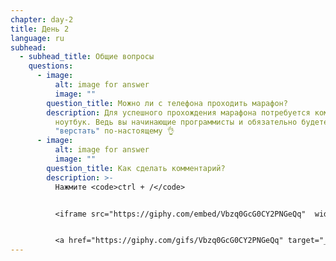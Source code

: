 ```yaml
---
chapter: day-2
title: День 2
language: ru
subhead:
  - subhead_title: Общие вопросы
    questions:
      - image:
          alt: image for answer
          image: ""
        question_title: Можно ли с телефона проходить марафон?
        description: Для успешного прохождения марафона потребуется компьютер или
          ноутбук. Ведь вы начинающие программисты и обязательно будете
          "верстать" по-настоящему 👌
      - image:
          alt: image for answer
          image: ""
        question_title: Как сделать комментарий?
        description: >-
          Нажмите <code>ctrl + /</code>


          <﻿iframe src="https://giphy.com/embed/Vbzq0GcG0CY2PNGeQq"  width="480"  height="240" allowfullscreen></iframe>


          <﻿a href="https://giphy.com/gifs/Vbzq0GcG0CY2PNGeQq" target="_blank" rel="noopener noreferrer nofollow">via GIPHY</a>[](https://giphy.com/gifs/Vbzq0GcG0CY2PNGeQq)
---
```

